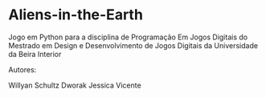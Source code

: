 # Aliens-in-the-Earth
Jogo em Python para a disciplina de Programação Em Jogos Digitais do Mestrado em Design e Desenvolvimento de Jogos Digitais da Universidade da Beira Interior

Autores:

Willyan Schultz Dworak
Jessica Vicente

